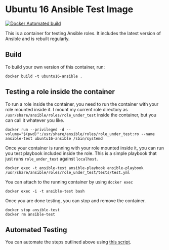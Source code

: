 # Ubuntu 16 Ansible Test Image #
[![Docker Automated build](https://img.shields.io/docker/automated/samdoran/ubuntu16-ansible.svg?maxAge=2592000)](https://hub.docker.com/r/samdoran/ubuntu16-ansible/)

This is a container for testing Ansible roles. It includes the latest version of Ansible and is rebuilt regularly.

## Build ##

To build your own version of this container, run:

    docker build -t ubuntu16-ansible .

## Testing a role inside the container ##

To run a role inside the container, you need to run the container with your role mounted inside it. I mount my current role directory as `/usr/share/ansible/roles/role_under_test` inside the container, but you can call it whatever you like.

    docker run --privileged -d --volume="$(pwd)":/usr/share/ansible/roles/role_under_test:ro --name ansible-test ubuntu16-ansible /sbin/systemd

Once your container is running with your role mounted inside it, you can run you test playbook included inside the role. This is a simple playbook that just runs `role_under_test` against `localhost`.

    docker exec -t ansible-test ansible-playbook ansible-playbook /usr/share/ansible/roles/role_under_test/tests/test.yml

You can attach to the running container by using `docker exec`

    docker exec -i -t ansible-test bash

Once you are done testing, you can stop and remove the container.

    docker stop ansible-test
    docker rm ansible-test

## Automated Testing ##

You can automate the steps outlined above using [this script](https://gist.github.com/samdoran/c3d392ee697881fa33a1d1a65814a07b).
